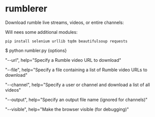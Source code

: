# rumblerer
Download rumble live streams, videos, or entire channels:

Will nees some additional modules:

```pip install selenium urllib tqdm beautifulsoup requests```

$ python rumbler.py {options}

"--url", help="Specify a Rumble video URL to download"

"--file", help="Specify a file containing a list of Rumble video URLs to download"

"--channel", help="Specify a user or channel and download a list of all videos"

"--output", help="Specify an output file name (ignored for channels)"

"--visible", help="Make the browser visible (for debugging)"
